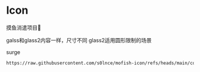 # Icon
摸鱼消遣项目🤨

galss和glass2内容一样，尺寸不同
glass2适用圆形限制的场景


surge

```bash
https://raw.githubusercontent.com/s0lnce/mofish-icon/refs/heads/main/combined.json
```
